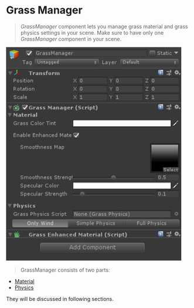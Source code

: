 # Grass Manager

> *GrassManager* component lets you manage grass material and grass physics 
settings in your scene. Make sure to have only one *GrassManager* component in your scene.

![GrassManager component](_media/grassManagerPNG.PNG)

> GrassManager consists of two parts:
- [Material](GrassMaterial.md)
- [Physics](GrassPhysics.md)

They will be discussed in following sections.
